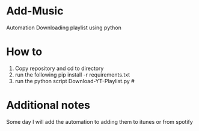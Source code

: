 # Add-Music
Automation Downloading playlist using python

# How to
1. Copy repository and cd to directory
2. run the following
    pip install -r requirements.txt
3. run the python script
    Download-YT-Playlist.py #<playlist URL goes here>
# Additional notes
Some day I will add the automation to adding them to itunes or from spotify